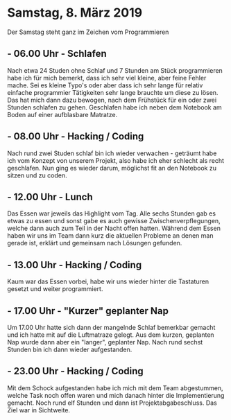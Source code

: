 # Samstag, 8. März 2019

Der Samstag steht ganz im Zeichen vom Programmieren

## - 06.00 Uhr - Schlafen

Nach etwa 24 Studen ohne Schlaf und 7 Stunden am Stück programmieren habe ich für mich bemerkt, dass ich sehr viel kleine, aber feine Fehler mache. Sei es kleine Typo's oder aber dass ich sehr lange für relativ einfache programmier Tätigkeiten sehr lange brauchte um diese zu lösen. Das hat mich dann dazu bewogen, nach dem Frühstück für ein oder zwei Stunden schlafen zu gehen. Geschlafen habe ich neben dem Notebook am Boden auf einer aufblasbare Matratze.

## - 08.00 Uhr - Hacking / Coding

Nach rund zwei Studen schlaf bin ich wieder verwachen  - geträumt habe ich vom Konzept von unserem Projekt, also habe ich eher schlecht als recht geschlafen. Nun ging es wieder darum, möglichst fit an den Notebook zu sitzen und zu coden.

## - 12.00 Uhr - Lunch

Das Essen war jeweils das Highlight vom Tag. Alle sechs Stunden gab es etwas zu essen und sonst gabe es auch gewisse Zwischenverpflegungen, welche dann auch zum Teil in der Nacht offen hatten. Während dem Essen haben wir uns im Team dann kurz die aktuellen Probleme an denen man gerade ist, erklärt und gemeinsam nach Lösungen gefunden. 

## - 13.00 Uhr - Hacking / Coding

Kaum war das Essen vorbei, habe wir uns wieder hinter die Tastaturen gesetzt und weiter programmiert.  

## - 17.00 Uhr - "Kurzer" geplanter Nap

Um 17.00 Uhr hatte sich dann der mangelnde Schlaf bemerkbar gemacht und ich hatte mit auf die Luftmatraze gelegt. Aus dem kurzen, geplanten Nap wurde dann aber ein "langer", geplanter Nap. Nach rund sechst Stunden bin ich dann wieder aufgestanden.

## - 23.00 Uhr - Hacking / Coding

Mit dem Schock aufgestanden habe ich mich mit dem Team abgestummen, welche Task noch offen waren und mich danach hinter die Implementierung gemacht. Noch rund elf Stunden und dann ist Projektabgabeschluss. Das Ziel war in Sichtweite.
